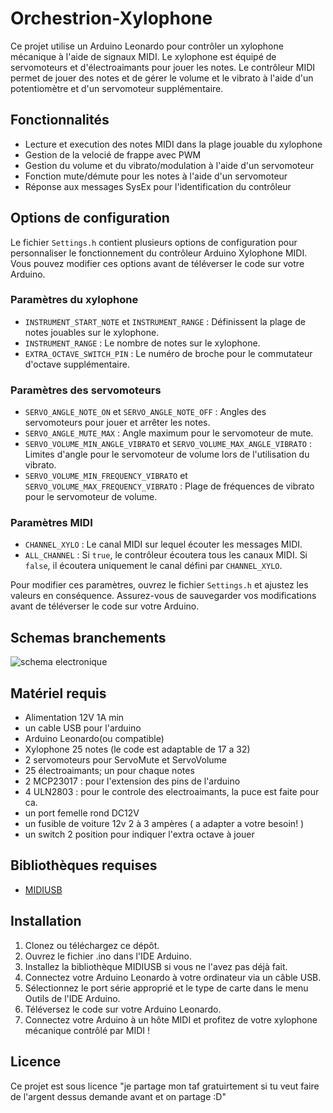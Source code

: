 # Orchestrion-Xylophone

Ce projet utilise un Arduino Leonardo pour contrôler un xylophone mécanique à l'aide de signaux MIDI. Le xylophone est équipé de servomoteurs et d'électroaimants pour jouer les notes. Le contrôleur MIDI permet de jouer des notes et de gérer le volume et le vibrato à l'aide d'un potentiomètre et d'un servomoteur supplémentaire.

## Fonctionnalités

- Lecture et execution des notes MIDI dans la plage jouable du xylophone
- Gestion de la velocié de frappe avec PWM
- Gestion du volume et du vibrato/modulation à l'aide d'un servomoteur 
- Fonction mute/démute pour les notes à l'aide d'un servomoteur 
- Réponse aux messages SysEx pour l'identification du contrôleur

## Options de configuration

Le fichier `Settings.h` contient plusieurs options de configuration pour personnaliser le fonctionnement du contrôleur Arduino Xylophone MIDI. Vous pouvez modifier ces options avant de téléverser le code sur votre Arduino.

### Paramètres du xylophone

- `INSTRUMENT_START_NOTE` et `INSTRUMENT_RANGE` : Définissent la plage de notes jouables sur le xylophone.
- `INSTRUMENT_RANGE` : Le nombre de notes sur le xylophone.
- `EXTRA_OCTAVE_SWITCH_PIN` : Le numéro de broche pour le commutateur d'octave supplémentaire.

### Paramètres des servomoteurs

- `SERVO_ANGLE_NOTE_ON` et `SERVO_ANGLE_NOTE_OFF` : Angles des servomoteurs pour jouer et arrêter les notes.
- `SERVO_ANGLE_MUTE_MAX` : Angle maximum pour le servomoteur de mute.
- `SERVO_VOLUME_MIN_ANGLE_VIBRATO` et `SERVO_VOLUME_MAX_ANGLE_VIBRATO` : Limites d'angle pour le servomoteur de volume lors de l'utilisation du vibrato.
- `SERVO_VOLUME_MIN_FREQUENCY_VIBRATO` et `SERVO_VOLUME_MAX_FREQUENCY_VIBRATO` : Plage de fréquences de vibrato pour le servomoteur de volume.

### Paramètres MIDI

- `CHANNEL_XYLO` : Le canal MIDI sur lequel écouter les messages MIDI.
- `ALL_CHANNEL` : Si `true`, le contrôleur écoutera tous les canaux MIDI. Si `false`, il écoutera uniquement le canal défini par `CHANNEL_XYLO`.

Pour modifier ces paramètres, ouvrez le fichier `Settings.h` et ajustez les valeurs en conséquence. Assurez-vous de sauvegarder vos modifications avant de téléverser le code sur votre Arduino.


## Schemas branchements
![schema electronique](https://github.com/glloq/Orchestrion-Xylophone/blob/main/schemas.png?raw=true)

## Matériel requis
- Alimentation 12V 1A min 
- un cable USB pour l'arduino
- Arduino Leonardo(ou compatible) 
- Xylophone 25 notes (le code est adaptable de 17 a 32) 
- 2 servomoteurs pour ServoMute et ServoVolume
- 25 électroaimants; un pour chaque notes
- 2 MCP23017 : pour l'extension des pins de l'arduino
- 4 ULN2803 : pour le controle des electroaimants, la puce est faite pour ca.
- un port femelle rond DC12V
- un fusible de voiture 12v 2 à 3 ampères ( a adapter a votre besoin! )
- un switch 2 position pour indiquer l'extra octave à jouer

## Bibliothèques requises

- [MIDIUSB](https://github.com/arduino-libraries/MIDIUSB)

## Installation

1. Clonez ou téléchargez ce dépôt.
2. Ouvrez le fichier .ino dans l'IDE Arduino.
3. Installez la bibliothèque MIDIUSB si vous ne l'avez pas déjà fait.
4. Connectez votre Arduino Leonardo à votre ordinateur via un câble USB.
5. Sélectionnez le port série approprié et le type de carte dans le menu Outils de l'IDE Arduino.
6. Téléversez le code sur votre Arduino Leonardo.
7. Connectez votre Arduino à un hôte MIDI et profitez de votre xylophone mécanique contrôlé par MIDI !

## Licence

Ce projet est sous licence "je partage mon taf gratuirtement si tu veut faire de l'argent dessus demande avant et on partage :D"
